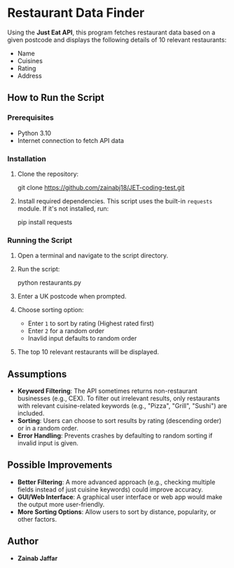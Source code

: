 # Restaurant Data Finder

Using the **Just Eat API**, this program fetches restaurant data based on a given postcode and displays the following details of 10 relevant restaurants:
- Name
- Cuisines
- Rating
- Address

## How to Run the Script

### Prerequisites
- Python 3.10 
- Internet connection to fetch API data

### Installation
1. Clone the repository:

   git clone https://github.com/zainabj18/JET-coding-test.git 

2. Install required dependencies. 
This script uses the built-in `requests` module. If it's not installed, run:
   
   pip install requests
   

### Running the Script

1. Open a terminal and navigate to the script directory.
2. Run the script:

   python restaurants.py

3. Enter a UK postcode when prompted.
4. Choose sorting option:
   - Enter `1` to sort by rating (Highest rated first)
   - Enter `2` for a random order
   - Inavlid input defaults to random order
5. The top 10 relevant restaurants will be displayed.

## Assumptions
- **Keyword Filtering**: The API sometimes returns non-restaurant businesses (e.g., CEX). To filter out irrelevant results, only restaurants with relevant cuisine-related keywords (e.g., "Pizza", "Grill", "Sushi") are included.
- **Sorting**: Users can choose to sort results by rating (descending order) or in a random order.
- **Error Handling**: Prevents crashes by defaulting to random sorting if invalid input is given.


## Possible Improvements
- **Better Filtering**: A more advanced approach (e.g., checking multiple fields instead of just cuisine keywords) could improve accuracy.
- **GUI/Web Interface**: A graphical user interface or web app would make the output more user-friendly.
- **More Sorting Options**: Allow users to sort by distance, popularity, or other factors.

## Author
- **Zainab Jaffar**


